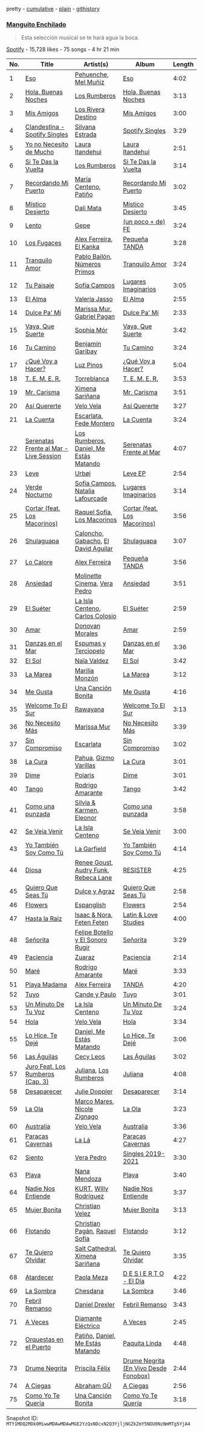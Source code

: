 pretty - [cumulative](/playlists/cumulative/37i9dQZF1DXaxwvKaY7HLh.md) - [plain](/playlists/plain/37i9dQZF1DXaxwvKaY7HLh) - [githistory](https://github.githistory.xyz/mackorone/spotify-playlist-archive/blob/main/playlists/plain/37i9dQZF1DXaxwvKaY7HLh)

### [Manguito Enchilado](https://open.spotify.com/playlist/37i9dQZF1DXaxwvKaY7HLh)

> Esta selección musical se te hará agua la boca.

[Spotify](https://open.spotify.com/user/spotify) - 15,728 likes - 75 songs - 4 hr 21 min

| No. | Title | Artist(s) | Album | Length |
|---|---|---|---|---|
| 1 | [Eso](https://open.spotify.com/track/5FBiauPqHLjdm4pZLIEOg2) | [Pehuenche](https://open.spotify.com/artist/7oXCcD0gC5pmtZk0HIxOhk), [Mel Muñiz](https://open.spotify.com/artist/05NEGCiyDYaJtcPiagl46Y) | [Eso](https://open.spotify.com/album/4WV2QblWzbuZhaoI1qeH7W) | 4:02 |
| 2 | [Hola, Buenas Noches](https://open.spotify.com/track/7kRRsr7Wdfru5o7wWjJPUb) | [Los Rumberos](https://open.spotify.com/artist/05k3uSz8dyKtbllIY988Ip) | [Hola, Buenas Noches](https://open.spotify.com/album/37UpKSYkiLfgNAINIxl8YK) | 3:13 |
| 3 | [Mis Amigos](https://open.spotify.com/track/78mspwUpeCM5W1AaA6ffiN) | [Los Rivera Destino](https://open.spotify.com/artist/7LQaY9LGXHzoJY8DvwpSid) | [Mis Amigos](https://open.spotify.com/album/2lftV3fcZKJnVMHXwZyDGg) | 3:00 |
| 4 | [Clandestina \- Spotify Singles](https://open.spotify.com/track/1Oie9uASbo83OrEkZ2whEM) | [Silvana Estrada](https://open.spotify.com/artist/72VywtXEoONiBLNu3ibGI7) | [Spotify Singles](https://open.spotify.com/album/1KFVMgFxBDhf1fprYdbxHl) | 3:29 |
| 5 | [Yo no Necesito de Mucho](https://open.spotify.com/track/6lEr0uF4mJJAODSXfQ6WvR) | [Laura Itandehui](https://open.spotify.com/artist/3uxDXFazxpQa87VTMJAdcK) | [Laura Itandehui](https://open.spotify.com/album/4LS3jrPzt2givh5P1n98Ot) | 2:51 |
| 6 | [Si Te Das la Vuelta](https://open.spotify.com/track/3ESqXAZA4pbDKWOmRnWR5U) | [Los Rumberos](https://open.spotify.com/artist/05k3uSz8dyKtbllIY988Ip) | [Si Te Das la Vuelta](https://open.spotify.com/album/4CK7pcX2ZtTYTpvW1Btc79) | 3:14 |
| 7 | [Recordando Mi Puerto](https://open.spotify.com/track/2MLCWYV9HUg8vRNmOQPfpf) | [María Centeno](https://open.spotify.com/artist/4YJQjp0wW8B5luWzPOcHrG), [Patiño](https://open.spotify.com/artist/4eepaYCA8Byw10I7CuXhgx) | [Recordando Mi Puerto](https://open.spotify.com/album/6noYnYm6asZSpECYCMx6zd) | 3:02 |
| 8 | [Místico Desierto](https://open.spotify.com/track/5AnG5RoXwxs16RlIprIzHA) | [Dali Mata](https://open.spotify.com/artist/5UeFBoZ5aFWt6MtINvwwxL) | [Místico Desierto](https://open.spotify.com/album/4OUAnAu3mmXKsMSD7X0sCa) | 3:45 |
| 9 | [Lento](https://open.spotify.com/track/1qjNi3E0y1RH7kTCK43W26) | [Gepe](https://open.spotify.com/artist/1fHGzTSloWCtrlKfbLNVhM) | [\(un poco + de\) FE](https://open.spotify.com/album/7JwkZdvu1ffUBOrrhuWIuZ) | 3:24 |
| 10 | [Los Fugaces](https://open.spotify.com/track/1xA9Z23LI0asrMZ7JwoyTK) | [Alex Ferreira](https://open.spotify.com/artist/3COVuPWvshbsdm0kdMMTr7), [El Kanka](https://open.spotify.com/artist/4Byu6VBhuMYzcoIUrIyLuL) | [Pequeña TANDA](https://open.spotify.com/album/09LCtK37hO7jgJKZujJnx6) | 3:28 |
| 11 | [Tranquilo Amor](https://open.spotify.com/track/4KaDlUDobi3VDWM3AGOvxa) | [Pablo Bailón](https://open.spotify.com/artist/0P0PTFI2AkaBoVbo7Q90LB), [Números Primos](https://open.spotify.com/artist/0s2Cx0lTelNIvyXMX3GyP7) | [Tranquilo Amor](https://open.spotify.com/album/53aaRXMbxAdcMLK92oFIq8) | 3:24 |
| 12 | [Tu Paisaje](https://open.spotify.com/track/3Bmt4jOf8kcJteJdvtEZNs) | [Sofía Campos](https://open.spotify.com/artist/2CDQX14Dm9L7YAyJKfLOe5) | [Lugares Imaginarios](https://open.spotify.com/album/6rNBDcsHr2MgGzkcDSKenA) | 3:05 |
| 13 | [El Alma](https://open.spotify.com/track/6rr5SobYOQHv1fvGf6CJNS) | [Valeria Jasso](https://open.spotify.com/artist/4JTbF9feswVonYL7fHSVCh) | [El Alma](https://open.spotify.com/album/1xuqb5fCz6MQydTGNsEyCU) | 2:55 |
| 14 | [Dulce Pa' Mí](https://open.spotify.com/track/1NU1H9woXBAeu31yHSrw6u) | [Marissa Mur](https://open.spotify.com/artist/5kt4v3JNtP8svtTI8PDFOT), [Gabriel Pagan](https://open.spotify.com/artist/3InfS9TeNQro4bp9EWtuyP) | [Dulce Pa' Mí](https://open.spotify.com/album/4sb1Sjex902EaMNRHvY5eO) | 2:33 |
| 15 | [Vaya, Que Suerte](https://open.spotify.com/track/5Rk0XtPkWbS0ngEOdCzOtu) | [Sophia Mór](https://open.spotify.com/artist/7Fn5jbfoO278VXDMxgdxdj) | [Vaya, Que Suerte](https://open.spotify.com/album/40EFX3WBUAO3CxDjkYc8J5) | 3:42 |
| 16 | [Tu Camino](https://open.spotify.com/track/6cnZfFmjgUWwkr6zY1JrYC) | [Benjamín Garibay](https://open.spotify.com/artist/0I4IOWXF1ypNMHonQE34dw) | [Tu Camino](https://open.spotify.com/album/4lKFgBY40MaGHiQzyWS1YM) | 3:24 |
| 17 | [¿Qué Voy a Hacer?](https://open.spotify.com/track/39VaE08TKJEJQLYyOBn8hM) | [Luz Pinos](https://open.spotify.com/artist/23D2NCgVNbve7gXb2AjOFM) | [¿Qué Voy a Hacer?](https://open.spotify.com/album/61TbtrFSK00wwyQVKGQ1R4) | 5:04 |
| 18 | [T\. E\. M\. E\. R.](https://open.spotify.com/track/0BA4hhGj03BzVLMv3DYzhU) | [Torreblanca](https://open.spotify.com/artist/5sy13x4wGzkhvLeHr4HPEE) | [T\. E\. M\. E\. R.](https://open.spotify.com/album/1n7EcQLu90H92Uxg94fx78) | 3:53 |
| 19 | [Mr\. Carisma](https://open.spotify.com/track/1hdSsODySd5A7IHDStGjBn) | [Ximena Sariñana](https://open.spotify.com/artist/7plUpXSFcSJUZSiZAoXqr1) | [Mr\. Carisma](https://open.spotify.com/album/7AjCD9Rg4Pv7Fp5SHv3B5n) | 3:51 |
| 20 | [Así Quererte](https://open.spotify.com/track/6R0loMKQKrNks1IJUoBVxj) | [Velo Vela](https://open.spotify.com/artist/6cu1BLrPH1CkWeouSim02K) | [Así Quererte](https://open.spotify.com/album/79eykvhKVzBuco5sbnwvRF) | 3:27 |
| 21 | [La Cuenta](https://open.spotify.com/track/6jCB8QRXVlxOVGjdhUpa7p) | [Escarlata](https://open.spotify.com/artist/6eDMcSQvrGt2zoVFSIwmgZ), [Fede Montero](https://open.spotify.com/artist/1zrYlMgjBImRf7mEzQuTmX) | [La Cuenta](https://open.spotify.com/album/6OIEN0Pg7ekw3kqRmqVgmG) | 3:24 |
| 22 | [Serenatas Frente al Mar \- Live Session](https://open.spotify.com/track/6uDWr7LJU84eDv3QXW6s5Z) | [Los Rumberos](https://open.spotify.com/artist/05k3uSz8dyKtbllIY988Ip), [Daniel, Me Estás Matando](https://open.spotify.com/artist/51yyeVxyvecgePAWXmeLUE) | [Serenatas Frente al Mar](https://open.spotify.com/album/0orDnuphZn4jdwmO3HR9y2) | 4:07 |
| 23 | [Leve](https://open.spotify.com/track/2QzlIYi5Bs9UodXVINbe7v) | [Urbøi](https://open.spotify.com/artist/4THv7qQa82UNW5DTtEqNOy) | [Leve EP](https://open.spotify.com/album/3JLXfqgR8hZ97jkm51lAuh) | 2:54 |
| 24 | [Verde Nocturno](https://open.spotify.com/track/5H94pF1K97qxrx0h7EfPrY) | [Sofía Campos](https://open.spotify.com/artist/2CDQX14Dm9L7YAyJKfLOe5), [Natalia Lafourcade](https://open.spotify.com/artist/1hcdI2N1023RvSwLzTtdsp) | [Lugares Imaginarios](https://open.spotify.com/album/6rNBDcsHr2MgGzkcDSKenA) | 3:14 |
| 25 | [Cortar \(feat\. Los Macorinos\)](https://open.spotify.com/track/4Gua8rNQgqkAzHschn550K) | [Raquel Sofía](https://open.spotify.com/artist/0J9JLJmiTXJFvvyHS3Qzn4), [Los Macorinos](https://open.spotify.com/artist/1ldFRYgmjxDrX27bIe3dWx) | [Cortar \(feat\. Los Macorinos\)](https://open.spotify.com/album/6WFFdFchQjbwWybSICSWFa) | 3:56 |
| 26 | [Shulaguapa](https://open.spotify.com/track/5rIFFt6LclUTS5xIRnA7cR) | [Caloncho](https://open.spotify.com/artist/2z3KntXLyEF5Lvz1kpdBoA), [Gabacho](https://open.spotify.com/artist/45L7xrCulh5DcK2ueYJZKu), [El David Aguilar](https://open.spotify.com/artist/4exC9EVGcJb6F33htBWbkk) | [Shulaguapa](https://open.spotify.com/album/5uXS2XeWDDHbWeB3lfmTzi) | 3:07 |
| 27 | [Lo Calore](https://open.spotify.com/track/32D2o3kZvXFO5M1KcPSNhi) | [Alex Ferreira](https://open.spotify.com/artist/3COVuPWvshbsdm0kdMMTr7) | [Pequeña TANDA](https://open.spotify.com/album/09LCtK37hO7jgJKZujJnx6) | 3:56 |
| 28 | [Ansiedad](https://open.spotify.com/track/7Brmw2DGWUBYKglAHtkkbS) | [Molinette Cinema](https://open.spotify.com/artist/46tDpQqnHEX6mMCJfkE3l7), [Vera Pedro](https://open.spotify.com/artist/2agXYMhipkDXIGmy5C158S) | [Ansiedad](https://open.spotify.com/album/1CiyhiIvV7TMc4mDevtvSK) | 3:51 |
| 29 | [El Suéter](https://open.spotify.com/track/2bdY6ski2FX3zsLYZZGBIw) | [La Isla Centeno](https://open.spotify.com/artist/7EnLmrL4jTZKjeseaZyA0L), [Carlos Colosio](https://open.spotify.com/artist/2kAfu4SJeTLKbvAnjbT2Au) | [El Suéter](https://open.spotify.com/album/3uxziGtlsgvgHtPQJg5CBx) | 2:59 |
| 30 | [Amar](https://open.spotify.com/track/55lkRONUdhDT87IbTuJKXN) | [Donovan Morales](https://open.spotify.com/artist/7tOfNTrIJaAxfedyY5Xyax) | [Amar](https://open.spotify.com/album/2WLYPoynzvRPOPBtdXaPrj) | 2:59 |
| 31 | [Danzas en el Mar](https://open.spotify.com/track/5jMN6VfvoLIckMMR4LkrLt) | [Espumas y Terciopelo](https://open.spotify.com/artist/7cKg7NNt62h4Dq9twH3JOd) | [Danzas en el Mar](https://open.spotify.com/album/0jS2O7cjIDDV5Uh1jdY06V) | 3:36 |
| 32 | [El Sol](https://open.spotify.com/track/0qyQXtTEFr2cjL1p1XUUh9) | [Naïa Valdez](https://open.spotify.com/artist/1WE5kYBn5jgJyzXroKVktA) | [El Sol](https://open.spotify.com/album/016HGaT7lgVYhQLvVvQg1P) | 3:42 |
| 33 | [La Marea](https://open.spotify.com/track/4j0A2PMXd33JklSoFyGvKV) | [Marilia Monzón](https://open.spotify.com/artist/3bch3EeUoah5rDRni92X93) | [La Marea](https://open.spotify.com/album/12IhC2r05joOiX66su3YCo) | 3:12 |
| 34 | [Me Gusta](https://open.spotify.com/track/6qE2cqoOJd1AoSH4gk8qJd) | [Una Canción Bonita](https://open.spotify.com/artist/3hLAnFsw8LnNJ9FDXSCCP7) | [Me Gusta](https://open.spotify.com/album/4i0W5FYGaFYQXgtT5Yl3zF) | 4:16 |
| 35 | [Welcome To El Sur](https://open.spotify.com/track/30A7Z9RwJXLeGNbJ6Z8z51) | [Rawayana](https://open.spotify.com/artist/2AbQwU2cuEGfD465wCXlg2) | [Welcome To El Sur](https://open.spotify.com/album/6jx25hkGArXfUdraixEiZC) | 3:13 |
| 36 | [No Necesito Más](https://open.spotify.com/track/57cgMgigMPJoLD1Mj6VLNu) | [Marissa Mur](https://open.spotify.com/artist/5kt4v3JNtP8svtTI8PDFOT) | [No Necesito Más](https://open.spotify.com/album/2BKdKPVXTHoHb4pXVl4nN0) | 3:39 |
| 37 | [Sin Compromiso](https://open.spotify.com/track/2IEuqijMtqJWrNfa5raZFc) | [Escarlata](https://open.spotify.com/artist/6eDMcSQvrGt2zoVFSIwmgZ) | [Sin Compromiso](https://open.spotify.com/album/0wrgk3LgWKQLD79oqoElpy) | 3:02 |
| 38 | [La Cura](https://open.spotify.com/track/0UVwUs9TMKgee3kvE2uMxC) | [Pahua](https://open.spotify.com/artist/4sZh7ibWAOiuDkEStJxHch), [Gizmo Varillas](https://open.spotify.com/artist/47i4lPow1dIRwOb85AB6lj) | [La Cura](https://open.spotify.com/album/0SMT9ClQIEh49gPEIPH1Nf) | 3:01 |
| 39 | [Dime](https://open.spotify.com/track/3kgBm26rI8faWMTxyzyJF3) | [Polaris](https://open.spotify.com/artist/4f8qDCXvGLNPj783d6PTWS) | [Dime](https://open.spotify.com/album/3Q8Wtw6UB5xLQQ15tb7z9B) | 3:01 |
| 40 | [Tango](https://open.spotify.com/track/1cTPxRjuv4LE7N3unxy589) | [Rodrigo Amarante](https://open.spotify.com/artist/0UOrkpzPED604dKzxgfJqg) | [Tango](https://open.spotify.com/album/3v85vwElHbbbgPIg9M56Cj) | 3:42 |
| 41 | [Como una punzada](https://open.spotify.com/track/6PdSmKN53eNLRFkSBsNBg2) | [Silvia & Karmen](https://open.spotify.com/artist/0j9vq9tNfWPsdhl9sKCpEK), [Eleonor](https://open.spotify.com/artist/4hBaD396LwLdZZyFOtm3xW) | [Como una punzada](https://open.spotify.com/album/2raWeYrWXIF4Vgvd9ZLP5Q) | 3:58 |
| 42 | [Se Veía Venir](https://open.spotify.com/track/66beGFF4xXL7U8cwJASEj0) | [La Isla Centeno](https://open.spotify.com/artist/7EnLmrL4jTZKjeseaZyA0L) | [Se Veía Venir](https://open.spotify.com/album/7hWv3HzsI7iGsCnDjo9Ovb) | 3:00 |
| 43 | [Yo También Soy Como Tú](https://open.spotify.com/track/6tLyJVBzBYaARxA7fEpH6e) | [La Garfield](https://open.spotify.com/artist/4MT1vDqEKurI3ctpK6TqLt) | [Yo También Soy Como Tú](https://open.spotify.com/album/7woTg36w3tkk7w6sjRmyJM) | 4:14 |
| 44 | [Diosa](https://open.spotify.com/track/1QFyRYoocji3yLKMsb5W8G) | [Renee Goust](https://open.spotify.com/artist/4eV7xFoCLdPWpOx7LtF52K), [Audry Funk](https://open.spotify.com/artist/7eWbFrseRms5D5quwPDkm2), [Rebeca Lane](https://open.spotify.com/artist/7pTTcZQa4DzCKdoyuiPfsq) | [RESISTER](https://open.spotify.com/album/3HAsb61yBk2TSJNinYSR0f) | 4:25 |
| 45 | [Quiero Que Seas Tú](https://open.spotify.com/track/0qBn4QfRGYx8KKbpYTzbcm) | [Dulce y Agraz](https://open.spotify.com/artist/5cD6bctPV8wtKpO4o8ZtTQ) | [Quiero Que Seas Tú](https://open.spotify.com/album/42SkhzG4LsVSPfpa0nEiZ5) | 2:58 |
| 46 | [Flowers](https://open.spotify.com/track/6gCH48ApMfuvrbtedc1ID3) | [Espanglish](https://open.spotify.com/artist/5wnMB6o7El35W7BNYxKeb1) | [Flowers](https://open.spotify.com/album/2N0sEHS8gQ0Lkc0BEhW4nO) | 2:54 |
| 47 | [Hasta la Raíz](https://open.spotify.com/track/47KRnXQdhZvTdWyQZUTqiG) | [Isaac & Nora](https://open.spotify.com/artist/0RtgAasyC15Sf1DXhtORls), [Feten Feten](https://open.spotify.com/artist/2jA6wEXprTZysvomP2krp8) | [Latin & Love Studies](https://open.spotify.com/album/771YlZnyW3Dhj8n9X4wMWM) | 4:00 |
| 48 | [Señorita](https://open.spotify.com/track/7IOwZ2dsEZCg2NCeX7MCsm) | [Felipe Botello y El Sonoro Rugir](https://open.spotify.com/artist/1IcvjLbT3CPDoGPwpycAvr) | [Señorita](https://open.spotify.com/album/6j6DsW88KYbKSe7qrzJLPE) | 3:29 |
| 49 | [Paciencia](https://open.spotify.com/track/2HvrhLyKM6RSGS15h9Djht) | [Zuaraz](https://open.spotify.com/artist/4TtZLRWNlqoLHQXJLIU8Ch) | [Paciencia](https://open.spotify.com/album/4sU7XUGSTMc5w9lmRq4pcR) | 2:14 |
| 50 | [Maré](https://open.spotify.com/track/6rTLG03qWqHm8GUU51eskF) | [Rodrigo Amarante](https://open.spotify.com/artist/0UOrkpzPED604dKzxgfJqg) | [Maré](https://open.spotify.com/album/5TbichAfZ6dX1l8RsKV033) | 3:33 |
| 51 | [Playa Madama](https://open.spotify.com/track/3TaQo8EmSniH13Sp2rt853) | [Alex Ferreira](https://open.spotify.com/artist/3COVuPWvshbsdm0kdMMTr7) | [TANDA](https://open.spotify.com/album/3rXHuciMB3Govs5HUqzCEq) | 4:20 |
| 52 | [Tuyo](https://open.spotify.com/track/1SsXzDNEMxcdQgodjAL1eZ) | [Cande y Paulo](https://open.spotify.com/artist/305J40TcfZv1ntw9RI6dc1) | [Tuyo](https://open.spotify.com/album/3mDDCVW05KfueAZr2GbZFV) | 3:01 |
| 53 | [Un Minuto De Tu Voz](https://open.spotify.com/track/1nJJCb9v2hTzfodVlnpps7) | [La Isla Centeno](https://open.spotify.com/artist/7EnLmrL4jTZKjeseaZyA0L) | [Un Minuto De Tu Voz](https://open.spotify.com/album/6pd64FRFIRc630h5IoJdKq) | 3:24 |
| 54 | [Hola](https://open.spotify.com/track/44AObNRHjsG6s9MeGVjJrM) | [Velo Vela](https://open.spotify.com/artist/6cu1BLrPH1CkWeouSim02K) | [Hola](https://open.spotify.com/album/0m6Zw2QEW2T1urAiv6yUeR) | 3:34 |
| 55 | [Lo Hice, Te Dejé](https://open.spotify.com/track/5HT7sdhkOCFVegIoMOL7yj) | [Daniel, Me Estás Matando](https://open.spotify.com/artist/51yyeVxyvecgePAWXmeLUE) | [Lo Hice, Te Dejé](https://open.spotify.com/album/6iH2QdPCGdGbq1qEXgI8KN) | 3:06 |
| 56 | [Las Águilas](https://open.spotify.com/track/4LNsqgWGv3rXkOhzsBbe1v) | [Cecy Leos](https://open.spotify.com/artist/7Isargq7sZZ8hTbIx9yNsi) | [Las Águilas](https://open.spotify.com/album/363ShldiEBqfCFS9IKiJ12) | 3:02 |
| 57 | [Juro Feat\. Los Rumberos \(Cap\. 3\)](https://open.spotify.com/track/3VDRMczhOxenDb7GPYKy7i) | [Juliana](https://open.spotify.com/artist/5Mc6124m8waYCvdYLyM8CY), [Los Rumberos](https://open.spotify.com/artist/05k3uSz8dyKtbllIY988Ip) | [Juliana](https://open.spotify.com/album/6REdS1fIBEUTa0hkCEFX0x) | 4:08 |
| 58 | [Desaparecer](https://open.spotify.com/track/7lohGFkjyABsdhSLtp2RLU) | [Julie Doppler](https://open.spotify.com/artist/1ObyJAavS8BEXfpz6tX8gQ) | [Desaparecer](https://open.spotify.com/album/5MwAwBvy9zmALI8vGghNcc) | 3:14 |
| 59 | [La Ola](https://open.spotify.com/track/2xi5RFdO9KqA5RFK8TDKGp) | [Marco Mares](https://open.spotify.com/artist/5Eg5ZoZgXAa1Eit48sxoKQ), [Nicole Zignago](https://open.spotify.com/artist/1SflmlTg1rQ6pTBQ1CbWEP) | [La Ola](https://open.spotify.com/album/7w1110HqfVqgHYXKHdfb4v) | 3:23 |
| 60 | [Australia](https://open.spotify.com/track/34WH60sao8l8Fh03jSpVVK) | [Velo Vela](https://open.spotify.com/artist/6cu1BLrPH1CkWeouSim02K) | [Australia](https://open.spotify.com/album/4tpANCD3zGZVyHQloCPWC4) | 3:36 |
| 61 | [Paracas Cavernas](https://open.spotify.com/track/4kZ06aNcvjtr8QkL4cpyLQ) | [La Lá](https://open.spotify.com/artist/7nZ3e67Mo4DLU1RC81KX8H) | [Paracas Cavernas](https://open.spotify.com/album/0MDxJgKoqoR1p1O4YvuenO) | 4:27 |
| 62 | [Siento](https://open.spotify.com/track/00VFW0mnvoFYLVhrhFsk7y) | [Vera Pedro](https://open.spotify.com/artist/2agXYMhipkDXIGmy5C158S) | [Singles 2019\-2021](https://open.spotify.com/album/7gJxGk4pjvEgs9BzLeaRIY) | 3:30 |
| 63 | [Playa](https://open.spotify.com/track/0ZsEM4hPgGx41KmOVy7b6r) | [Nana Mendoza](https://open.spotify.com/artist/0f5pXcaEX3mou3QLNTdVaA) | [Playa](https://open.spotify.com/album/1AfieGQZRwcKHLcDnlWcLy) | 3:40 |
| 64 | [Nadie Nos Entiende](https://open.spotify.com/track/1NBLwD8aj37OfbnkBZuwxc) | [KURT](https://open.spotify.com/artist/4kcnsS1aAB40FMcLD01gmI), [Willy Rodríguez](https://open.spotify.com/artist/4PXThoWa6Eg0a1Cui7KJee) | [Nadie Nos Entiende](https://open.spotify.com/album/2qZ4zsYYzMmThZMXHGc8Ms) | 3:37 |
| 65 | [Mujer Bonita](https://open.spotify.com/track/3WFuo5zjY5KuconAjNUuL7) | [Christian Velez](https://open.spotify.com/artist/5Vw576povsUgOarGPvcmQM) | [Mujer Bonita](https://open.spotify.com/album/4Rj1myG2gFhsd3rjRdZzDT) | 3:13 |
| 66 | [Flotando](https://open.spotify.com/track/3xKDkBzjqWoHuuHLuiUJjY) | [Christian Pagán](https://open.spotify.com/artist/2xdAxBwqgTeQmJs5CZwC4Z), [Raquel Sofía](https://open.spotify.com/artist/0J9JLJmiTXJFvvyHS3Qzn4) | [Flotando](https://open.spotify.com/album/4CyIt0V7u0MOWKRcZTOfAg) | 3:12 |
| 67 | [Te Quiero Olvidar](https://open.spotify.com/track/0ICBEeLdqSaTgZ4AvvWwbe) | [Salt Cathedral](https://open.spotify.com/artist/1HhSYZFNNPTTZuOlSfZUJP), [Ximena Sariñana](https://open.spotify.com/artist/7plUpXSFcSJUZSiZAoXqr1) | [Te Quiero Olvidar](https://open.spotify.com/album/4D0QCzQOyz43DJrItdlexR) | 3:35 |
| 68 | [Atardecer](https://open.spotify.com/track/45XKflPDG1zNJsils53sPl) | [Paola Meza](https://open.spotify.com/artist/5njFdXuFrH8HzkBpoEFHy0) | [D E S I E R T O \- El Día](https://open.spotify.com/album/19Kkq8c60PXIfD7ByFmLK2) | 4:22 |
| 69 | [La Sombra](https://open.spotify.com/track/3monG9SQApxiOwivspTANk) | [Chesdana](https://open.spotify.com/artist/1PobiDleeGFCqJgRVvX9DY) | [La Sombra](https://open.spotify.com/album/1byXfg4uGQecfZKo9AjziF) | 3:46 |
| 70 | [Febril Remanso](https://open.spotify.com/track/1HEYwf5sBT77R4Gys0GCxV) | [Daniel Drexler](https://open.spotify.com/artist/5G1Mvuz6SvPPLgVv9NaJDk) | [Febril Remanso](https://open.spotify.com/album/7iI3cwNpOIQwgPeNac5hKP) | 3:43 |
| 71 | [A Veces](https://open.spotify.com/track/2hEGuvAcZGt6kOh5COiBgF) | [Diamante Eléctrico](https://open.spotify.com/artist/4VAZ6unMJx5upeWn0aFYuo) | [A Veces](https://open.spotify.com/album/6miHXeWD9DWJLrUtgNAf5C) | 2:45 |
| 72 | [Orquestas en el Puerto](https://open.spotify.com/track/3EXFDk3DoJYY1Qj5gC6ZDd) | [Patiño](https://open.spotify.com/artist/4eepaYCA8Byw10I7CuXhgx), [Daniel, Me Estás Matando](https://open.spotify.com/artist/51yyeVxyvecgePAWXmeLUE) | [Paquita Linda](https://open.spotify.com/album/63DUsfHdMz3fL0w1hAO1ct) | 4:48 |
| 73 | [Drume Negrita](https://open.spotify.com/track/5OREHskP2rZtA29N8sC82C) | [Priscila Félix](https://open.spotify.com/artist/4c5q2DE9662sfdf6DNTNbI) | [Drume Negrita \(En Vivo Desde Fonobox\)](https://open.spotify.com/album/6rM2ZPTfVovvLmx21KLllK) | 2:44 |
| 74 | [A Ciegas](https://open.spotify.com/track/4X6hxDP2F92RZgQxkxcucf) | [Abraham GÜ](https://open.spotify.com/artist/1nlD2cwx9JW48o2obtOvVc) | [A Ciegas](https://open.spotify.com/album/6LVOAFTZf3CG2omI3RFnO4) | 2:56 |
| 75 | [Como Yo Te Quería](https://open.spotify.com/track/2Fhj0X9NCGKXDItp003eIh) | [Una Canción Bonita](https://open.spotify.com/artist/3hLAnFsw8LnNJ9FDXSCCP7) | [Como Yo Te Quería](https://open.spotify.com/album/1roZkRMNGE2RBfWQ1WqZsY) | 3:18 |

Snapshot ID: `MTY1MDQ2MDk0MiwwMDAwMDAwMGE2YzQxNDcxN2Q3YjljNGZkZmY5NDU0NzNmMTg5YjA4`
